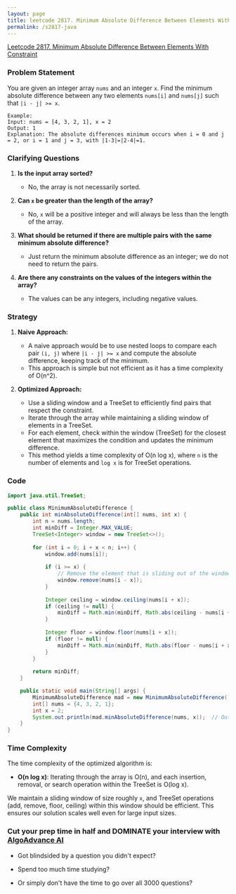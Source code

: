 ```yaml
---
layout: page
title: leetcode 2817. Minimum Absolute Difference Between Elements With Constraint
permalink: /s2817-java
---
```

[Leetcode 2817. Minimum Absolute Difference Between Elements With Constraint](https://algoadvance.github.io/algoadvance/l2817)
### Problem Statement

You are given an integer array `nums` and an integer `x`. Find the minimum absolute difference between any two elements `nums[i]` and `nums[j]` such that `|i - j| >= x`.

```plaintext
Example:
Input: nums = [4, 3, 2, 1], x = 2
Output: 1
Explanation: The absolute differences minimum occurs when i = 0 and j = 2, or i = 1 and j = 3, with |1-3|=|2-4|=1.
```

### Clarifying Questions

1. **Is the input array sorted?**
   - No, the array is not necessarily sorted.

2. **Can `x` be greater than the length of the array?**
   - No, `x` will be a positive integer and will always be less than the length of the array.

3. **What should be returned if there are multiple pairs with the same minimum absolute difference?**
   - Just return the minimum absolute difference as an integer; we do not need to return the pairs.

4. **Are there any constraints on the values of the integers within the array?**
   - The values can be any integers, including negative values.

### Strategy

1. **Naive Approach:**
   - A naive approach would be to use nested loops to compare each pair `(i, j)` where `|i - j| >= x` and compute the absolute difference, keeping track of the minimum.
   - This approach is simple but not efficient as it has a time complexity of O(n^2).

2. **Optimized Approach:**
   - Use a sliding window and a TreeSet to efficiently find pairs that respect the constraint.
   - Iterate through the array while maintaining a sliding window of elements in a TreeSet.
   - For each element, check within the window (TreeSet) for the closest element that maximizes the condition and updates the minimum difference.
   - This method yields a time complexity of O(n log x), where `n` is the number of elements and `log x` is for TreeSet operations.

### Code

```java
import java.util.TreeSet;

public class MinimumAbsoluteDifference {
    public int minAbsoluteDifference(int[] nums, int x) {
        int n = nums.length;
        int minDiff = Integer.MAX_VALUE;
        TreeSet<Integer> window = new TreeSet<>();
        
        for (int i = 0; i + x < n; i++) {
            window.add(nums[i]);
            
            if (i >= x) {
                // Remove the element that is sliding out of the window
                window.remove(nums[i - x]);
            }
            
            Integer ceiling = window.ceiling(nums[i + x]);
            if (ceiling != null) {
                minDiff = Math.min(minDiff, Math.abs(ceiling - nums[i + x]));
            }
            
            Integer floor = window.floor(nums[i + x]);
            if (floor != null) {
                minDiff = Math.min(minDiff, Math.abs(floor - nums[i + x]));
            }
        }
        
        return minDiff;
    }

    public static void main(String[] args) {
        MinimumAbsoluteDifference mad = new MinimumAbsoluteDifference();
        int[] nums = {4, 3, 2, 1};
        int x = 2;
        System.out.println(mad.minAbsoluteDifference(nums, x));  // Output: 1
    }
}
```

### Time Complexity

The time complexity of the optimized algorithm is:
- **O(n log x)**: Iterating through the array is O(n), and each insertion, removal, or search operation within the TreeSet is O(log x).

We maintain a sliding window of size roughly `x`, and TreeSet operations (add, remove, floor, ceiling) within this window should be efficient. This ensures our solution scales well even for large input sizes.


### Cut your prep time in half and DOMINATE your interview with [AlgoAdvance AI](https://algoAdvance.com)

- Got blindsided by a question you didn't expect?

- Spend too much time studying?

- Or simply don't have the time to go over all 3000 questions?

